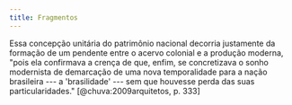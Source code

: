 ```yaml
---
title: Fragmentos
---
```


Essa concepção unitária do patrimônio nacional decorria
justamente da formação de um pendente entre o acervo colonial
e a produção moderna,
"pois ela confirmava a crença de que, enfim, se concretizava
o sonho modernista de demarcação de uma nova temporalidade
para a nação brasileira --- a 'brasilidade' ---
sem que houvesse perda das suas particularidades."
[@chuva:2009arquitetos, p. 333]
